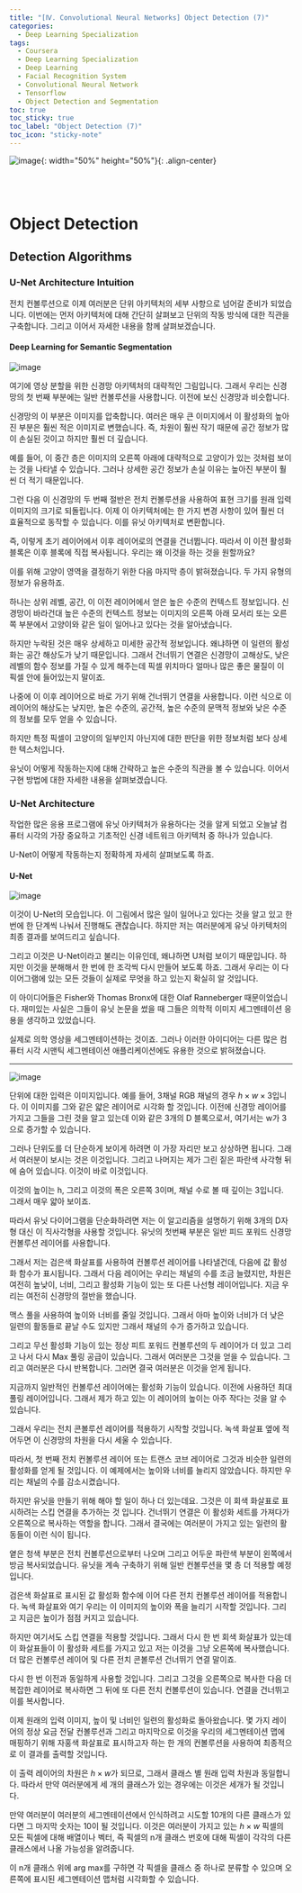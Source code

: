 ```yaml
---
title: "[Ⅳ. Convolutional Neural Networks] Object Detection (7)"
categories:
  - Deep Learning Specialization
tags:
  - Coursera
  - Deep Learning Specialization
  - Deep Learning
  - Facial Recognition System
  - Convolutional Neural Network
  - Tensorflow
  - Object Detection and Segmentation
toc: true
toc_sticky: true
toc_label: "Object Detection (7)"
toc_icon: "sticky-note"
---
```


![image](https://user-images.githubusercontent.com/55765292/183551502-3482e2d7-efb0-4815-9c94-b662606b4842.png){: width="50%" height="50%"}{: .align-center}

<br><br>

# Object Detection

## Detection Algorithms

### U-Net Architecture Intuition

전치 컨볼루션으로 이제 여러분은 단위 아키텍처의 세부 사항으로 넘어갈 준비가 되었습니다. 이번에는 먼저 아키텍처에 대해 간단히 살펴보고 단위의 작동 방식에 대한 직관을 구축합니다. 그리고 이어서 자세한 내용을 함께 살펴보겠습니다.

#### Deep Learning for Semantic Segmentation

![image](https://user-images.githubusercontent.com/55765292/186337258-d8a59dbf-4150-4177-a9b4-ded04bb9794d.png)

여기에 영상 분할을 위한 신경망 아키텍처의 대략적인 그림입니다. 그래서 우리는 신경망의 첫 번째 부분에는 일반 컨볼루션을 사용합니다. 이전에 보신 신경망과 비슷합니다.

신경망의 이 부분은 이미지를 압축합니다. 여러은 매우 큰 이미지에서 이 활성화의 높아진 부분은 훨씬 적은 이미지로 변했습니다. 즉, 차원이 훨씬 작기 때문에 공간 정보가 많이 손실된 것이고 하지만 훨씬 더 깊습니다.

예를 들어, 이 중간 층은 이미지의 오른쪽 아래에 대략적으로 고양이가 있는 것처럼 보이는 것을 나타낼 수 있습니다. 그러나 상세한 공간 정보가 손실 이유는 높아진 부분이 훨씬 더 적기 때문입니다.

그런 다음 이 신경망의 두 번째 절반은 전치 컨볼루션을 사용하여 표현 크기를 원래 입력 이미지의 크기로 되돌립니다. 이제 이 아키텍처에는 한 가지 변경 사항이 있어 훨씬 더 효율적으로 동작할 수 있습니다. 이를 유닛 아키텍처로 변환합니다.

즉, 이렇게 초기 레이어에서 이후 레이어로의 연결을 건너뜁니다. 따라서 이 이전 활성화 블록은 이후 블록에 직접 복사됩니다. 우리는 왜 이것을 하는 것을 원할까요?

이를 위해 고양이 영역을 결정하기 위한 다음 마지막 층이 밝혀졌습니다. 두 가지 유형의 정보가 유용하죠.

하나는 상위 레벨, 공간, 이 이전 레이어에서 얻은 높은 수준의 컨텍스트 정보입니다. 신경망이 바라건대 높은 수준의 컨텍스트 정보는 이미지의 오른쪽 아래 모서리 또는 오른쪽 부분에서 고양이와 같은 일이 일어나고 있다는 것을 알아냈습니다.

하지만 누락된 것은 매우 상세하고 미세한 공간적 정보입니다. 왜냐하면 이 일련의 활성화는 공간 해상도가 낮기 때문입니다. 그래서 건너뛰기 연결은 신경망이 고해상도, 낮은 레벨의 함수 정보를 가질 수 있게 해주는데 픽셀 위치마다 얼마나 많은 좋은 물질이 이 픽셀 안에 들어있는지 말이죠.

나중에 이 이후 레이어으로 바로 가기 위해 건너뛰기 연결을 사용합니다. 이런 식으로 이 레이어의 해상도는 낮지만, 높은 수준의, 공간적, 높은 수준의 문맥적 정보와 낮은 수준의 정보를 모두 얻을 수 있습니다.

하지만 특정 픽셀이 고양이의 일부인지 아닌지에 대한 판단을 위한 정보처럼 보다 상세한 텍스처입니다.

유닛이 어떻게 작동하는지에 대해 간략하고 높은 수준의 직관을 볼 수 있습니다. 이어서 구현 방법에 대한 자세한 내용을 살펴보겠습니다.


### U-Net Architecture

작업한 많은 응용 프로그램에 유닛 아키텍처가 유용하다는 것을 알게 되었고 오늘날 컴퓨터 시각의 가장 중요하고 기초적인 신경 네트워크 아키텍처 중 하나가 있습니다.

U-Net이 어떻게 작동하는지 정확하게 자세히 살펴보도록 하죠.

#### U-Net

![image](https://user-images.githubusercontent.com/55765292/186337681-63b878c7-99a5-4230-9b05-c1b4ec4aa0e9.png)

이것이 U-Net의 모습입니다. 이 그림에서 많은 일이 일어나고 있다는 것을 알고 있고 한 번에 한 단계씩 나눠서 진행해도 괜찮습니다. 하지만 저는 여러분에게 유닛 아키텍처의 최종 결과를 보여드리고 싶습니다.

그리고 이것은 U-Net이라고 불리는 이유인데, 왜냐하면 U처럼 보이기 때문입니다. 하지만 이것을 분해해서 한 번에 한 조각씩 다시 만들어 보도록 하죠. 그래서 우리는 이 다이어그램에 있는 모든 것들이 실제로 무엇을 하고 있는지 확실히 알 것입니다.

이 아이디어들은 Fisher와 Thomas Bronx에 대한 Olaf Ranneberger 때문이었습니다. 재미있는 사실은 그들이 유닛 논문을 썼을 때 그들은 의학적 이미지 세그멘테이션 응용을 생각하고 있었습니다.

실제로 의학 영상을 세그멘테이션하는 것이죠. 그러나 이러한 아이디어는 다른 많은 컴퓨터 시각 시맨틱 세그멘테이션 애플리케이션에도 유용한 것으로 밝혀졌습니다.

---

![image](https://user-images.githubusercontent.com/55765292/186337734-db836648-9b96-4add-aaec-adbf6f99788f.png)

단위에 대한 입력은 이미지입니다. 예를 들어, 3채널 RGB 채널의 경우 $h \times w \times 3$입니다. 이 이미지를 그와 같은 얇은 레이어로 시각화 할 것입니다. 이전에 신경망 레이어를 가지고 그들을 그린 것을 알고 있는데 이와 같은 3개의 D 블록으로서, 여기서는 w가 3으로 증가할 수 있습니다.

그러나 단위도를 더 단순하게 보이게 하려면 이 가장 자리만 보고 상상하면 됩니다. 그래서 여러분이 보시는 것은 이것입니다. 그리고 나머지는 제가 그린 짙은 파란색 사각형 뒤에 숨어 있습니다. 이것이 바로 이것입니다.

이것의 높이는 h, 그리고 이것의 폭은 오른쪽 3이며, 채널 수로 볼 때 깊이는 3입니다. 그래서 매우 얇아 보이죠.

따라서 유닛 다이어그램을 단순화하려면 저는 이 알고리즘을 설명하기 위해 3개의 D자형 대신 이 직사각형을 사용할 것입니다. 유닛의 첫번째 부분은 일반 피드 포워드 신경망 컨볼루션 레이어를 사용합니다.

그래서 저는 검은색 화살표를 사용하여 컨볼루션 레이어를 나타낼건데, 다음에 값 활성화 함수가 표시됩니다. 그래서 다음 레이어는 우리는 채널의 수를 조금 늘렸지만, 차원은 여전히 높낮이, 너비, 그리고 활성화 기능이 있는 또 다른 나선형 레이어입니다. 지금 우리는 여전히 신경망의 절반을 했습니다.

맥스 풀을 사용하여 높이와 너비를 줄일 것입니다. 그래서 아마 높이와 너비가 더 낮은 일련의 활동들로 끝날 수도 있지만 그래서 채널의 수가 증가하고 있습니다.

그리고 무선 활성화 기능이 있는 정상 피트 포워드 컨볼루션의 두 레이어가 더 있고 그리고 나서 다시 Max 풀링 공급이 있습니다. 그래서 여러분은 그것을 얻을 수 있습니다. 그리고 여러분은 다시 반복합니다. 그러면 결국 여러분은 이것을 얻게 됩니다.

지금까지 일반적인 컨볼루션 레이어에는 활성화 기능이 있습니다. 이전에 사용하던 최대 풀링 레이어입니다. 그래서 제가 하고 있는 이 레이어의 높이는 아주 작다는 것을 알 수 있습니다.

그래서 우리는 전치 콘볼루션 레이어를 적용하기 시작할 것입니다. 녹색 화살표 옆에 적어두면 이 신경망의 차원을 다시 세울 수 있습니다.

따라서, 첫 번째 전치 컨볼루션 레이어 또는 트랜스 코브 레이어로 그것과 비슷한 일련의 활성화를 얻게 될 것입니다. 이 예제에서는 높이와 너비를 늘리지 않았습니다. 하지만 우리는 채널의 수를 감소시켰습니다.

하지만 유닛을 만들기 위해 해야 할 일이 하나 더 있는데요. 그것은 이 회색 화살표로 표시하려는 스킵 연결을 추가하는 것 입니다. 건너뛰기 연결은 이 활성화 세트를 가져다가 오른쪽으로 복사하는 역할을 합니다. 그래서 결국에는 여러분이 가지고 있는 일련의 활동들이 이런 식이 됩니다.

옅은 청색 부분은 전치 컨볼루션으로부터 나오며 그리고 어두운 파란색 부분이 왼쪽에서 방금 복사되었습니다. 유닛을 계속 구축하기 위해 일반 컨볼루션을 몇 층 더 적용할 예정입니다.

검은색 화살표로 표시된 값 활성화 함수에 이어 다른 전치 컨볼루션 레이어를 적용합니다. 녹색 화살표와 여기 우리는 이 이미지의 높이와 폭을 늘리기 시작할 것입니다. 그리고 지금은 높이가 점점 커지고 있습니다.

하지만 여기서도 스킵 연결을 적용할 것입니다. 그래서 다시 한 번 회색 화살표가 있는데 이 화살표들이 이 활성화 세트를 가지고 있고 저는 이것을 그냥 오른쪽에 복사했습니다. 더 많은 컨볼루션 레이어 및 다른 전치 콘볼루션 건너뛰기 연결 말이죠.

다시 한 번 이전과 동일하게 사용할 것입니다. 그리고 그것을 오른쪽으로 복사한 다음 더 복잡한 레이어로 복사하면 그 뒤에 또 다른 전치 컨볼루션이 있습니다. 연결을 건너뛰고 이를 복사합니다.

이제 원래의 입력 이미지, 높이 및 너비인 일련의 활성화로 돌아왔습니다. 몇 가지 레이어의 정상 요금 전달 컨볼루션과 그리고 마지막으로 이것을 우리의 세그멘테이션 맵에 매핑하기 위해 자홍색 화살표로 표시하고자 하는 한 개의 컨볼루션을 사용하여 최종적으로 이 결과를 출력할 것입니다.

이 출력 레이어의 차원은 $h \times w$가 되므로, 그래서 클래스 별 원래 입력 차원과 동일합니다. 따라서 만약 여러분에게 세 개의 클래스가 있는 경우에는 이것은 세개가 될 것입니다.

만약 여러분이 여러분의 세그멘테이션에서 인식하려고 시도할 10개의 다른 클래스가 있다면 그 마지막 숫자는 10이 될 것입니다. 이것은 여러분이 가지고 있는 $h \times w$ 픽셀의 모든 픽셀에 대해 배열이나 벡터, 즉 픽셀의 n개 클래스 번호에 대해 픽셀이 각각의 다른 클래스에서 나올 가능성을 알려줍니다.

이 n개 클래스 위에 arg max를 구하면 각 픽셀을 클래스 중 하나로 분류할 수 있으며 오른쪽에 표시된 세그멘테이션 맵처럼 시각화할 수 있습니다.
